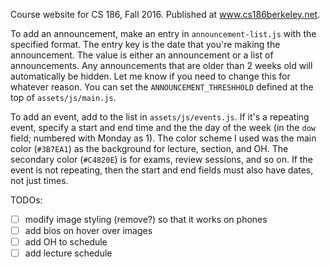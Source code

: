 Course website for CS 186, Fall 2016. Published at www.cs186berkeley.net.

To add an announcement, make an entry in `announcement-list.js` with the specified format. The entry key is the date that 
you're making the announcement. The value is either an announcement or a list of announcements. Any announcements that are 
older than 2 weeks old will automatically be hidden. Let me know if you need to change this for whatever reason. You can set
the `ANNOUNCEMENT_THRESHHOLD` defined at the top of `assets/js/main.js`.

To add an event, add to the list in `assets/js/events.js`. If it's a repeating event, specify a start and end time and the 
the day of the week (in the `dow` field; numbered with Monday as 1). The color scheme I used was the main color (`#3B7EA1`)
as the background for lecture, section, and OH. The secondary color (`#C4820E`) is for exams, review sessions, and so on. If
the event is not repeating, then the start and end fields must also have dates, not just times.

TODOs: 

- [ ] modify image styling (remove?) so that it works on phones
- [ ] add bios on hover over images
- [ ] add OH to schedule
- [ ] add lecture schedule
